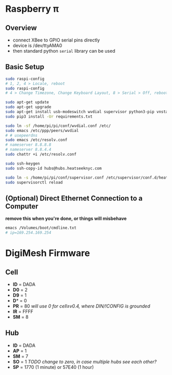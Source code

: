 # Raspberry π

## Overview
- connect XBee to GPIO serial pins directly
- device is /dev/ttyAMA0
- then standard python `serial` library can be used

## Basic Setup
```sh
sudo raspi-config
# 1, 2, 4 > Locale, reboot
sudo raspi-config
# 4 > Change Timezone, Change Keyboard Layout, 8 > Serial > Off, reboot

sudo apt-get update
sudo apt-get upgrade
sudo apt-get install usb-modeswitch wvdial supervisor python3-pip vnstat
sudo pip3 install -Ur requirements.txt

sudo ln -sf /home/pi/pi/conf/wvdial.conf /etc/
sudo emacs /etc/ppp/peers/wvdial
# # usepeerdns
sudo emacs /etc/resolv.conf
# nameserver 8.8.8.8
# nameserver 8.8.4.4
sudo chattr +i /etc/resolv.conf

sudo ssh-keygen
sudo ssh-copy-id hubs@hubs.heatseeknyc.com

sudo ln -s /home/pi/pi/conf/supervisor.conf /etc/supervisor/conf.d/heatseeknyc.conf
sudo supervisorctl reload
```

## (Optional) Direct Ethernet Connection to a Computer
**remove this when you're done, or things will misbehave**
```sh
emacs /Volumes/boot/cmdline.txt
# ip=169.254.169.254
```

# DigiMesh Firmware

## Cell
- **ID** = DADA
- **D0** = 2
- **D9** = 1
- **D*** = 0
- **PR** = 80 *will use 0 for cell≥v0.4, where DIN/!CONFIG is grounded*
- **IR** = FFFF
- **SM** = 8

## Hub
- **ID** = DADA
- **AP** = 1
- **SM** = 7
- **SO** = 1 *TODO change to zero, in case multiple hubs see each other?*
- **SP** = 1770 (1 minute) or 57E40 (1 hour)
